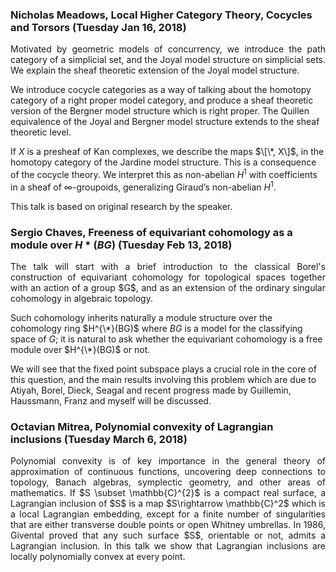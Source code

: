 ### Nicholas Meadows, Local Higher Category Theory, Cocycles and Torsors (Tuesday Jan 16, 2018)
<p style='text-align: justify;'>
Motivated by geometric models of concurrency, we introduce the path category of a simplicial set, and the Joyal model structure on simplicial sets. We explain the sheaf theoretic extension of the Joyal model structure. 

We introduce cocycle categories as a way of talking about the homotopy category of a right proper model category, and produce a sheaf theoretic version of the Bergner model structure which is right proper. The Quillen equivalence of the Joyal and Bergner model structure extends to the sheaf theoretic level. 

If $X$ is a presheaf of Kan complexes, we describe the maps $\[\*, X\]$, in the homotopy category of the Jardine model structure. This is a consequence of the cocycle theory. We interpret this as non-abelian $H^{1}$ with coefficients in a sheaf of $\infty$-groupoids, generalizing Giraud’s non-abelian $H^{1}$.

This talk is based on original research by the speaker.
</p>

### Sergio Chaves, Freeness of equivariant cohomology as a module over $H*(BG)$ (Tuesday Feb 13, 2018)
<p style='text-align: justify;'>
The talk will start with a brief introduction to the classical Borel's construction of equivariant cohomology for topological spaces together with an action of a group $G$, and as an extension of the ordinary singular cohomology in algebraic topology. 

Such cohomology inherits naturally a module structure over the cohomology ring $H^{\*}(BG)$ where $BG$ is a model for the classifying space of $G$; it is natural to ask whether the equivariant cohomology is a free module over $H^{\*}(BG)$ or not.

We will see that the fixed point subspace plays a crucial role in the core of this question, and the main results involving this problem which are due to Atiyah, Borel, Dieck, Seagal and recent progress made by Guillemin, Haussmann, Franz and myself will be discussed.
</p>

### Octavian Mitrea, Polynomial convexity of Lagrangian inclusions (Tuesday March 6, 2018)
<p style='text-align: justify;'>
Polynomial convexity is of key importance in the general theory of approximation of continuous functions, uncovering deep connections to topology, Banach algebras, symplectic geometry, and other areas of mathematics. If $S \subset \mathbb{C}^{2}$ is a compact real surface, a Lagrangian inclusion of $S$ is a map $S\rightarrow \mathbb{C}^2$ which is a local Lagrangian embedding, except for a finite number of singularities that are either transverse​​​​​​ double points or open Whitney umbrellas. In 1986, Givental proved that any such surface $S$, orientable or not, admits a Lagrangian inclusion. In this talk we show that Lagrangian inclusions are locally polynomially convex at every point.
</p>
